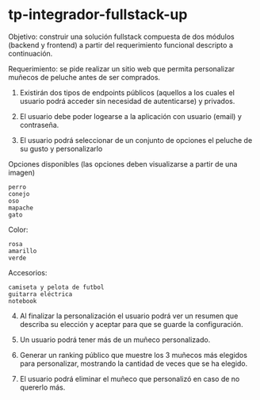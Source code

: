 # tp-integrador-fullstack-up

Objetivo: construir una solución fullstack compuesta de dos módulos (backend y frontend) a partir del requerimiento funcional descripto a continuación.

Requerimiento: se pide realizar un sitio web que permita personalizar muñecos de peluche antes de ser comprados.

1. Existirán dos tipos de endpoints públicos (aquellos a los cuales el usuario podrá acceder sin necesidad de autenticarse) y privados.

2. El usuario debe poder logearse a la aplicación con usuario (email) y contraseña.

3. El usuario podrá seleccionar de un conjunto de opciones el peluche de su gusto y personalizarlo

Opciones disponibles (las opciones deben visualizarse a partir de una imagen)

    perro
    conejo
    oso
    mapache
    gato

Color:

    rosa
    amarillo
    verde

Accesorios:

    camiseta y pelota de futbol
    guitarra eléctrica
    notebook

4. Al finalizar la personalización el usuario podrá ver un resumen que describa su elección y aceptar para que se guarde la configuración.

5. Un usuario podrá tener más de un muñeco personalizado.

6. Generar un ranking público que muestre los 3 muñecos más elegidos para personalizar, mostrando la cantidad de veces que se ha elegido.

7. El usuario podrá eliminar el muñeco que personalizó en caso de no quererlo más.

